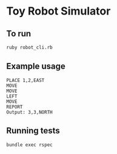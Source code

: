# Toy Robot Simulator

## To run

```bash
ruby robot_cli.rb
```

## Example usage

```
PLACE 1,2,EAST
MOVE
MOVE
LEFT
MOVE
REPORT
Output: 3,3,NORTH
```

## Running tests
```bash
bundle exec rspec
```
